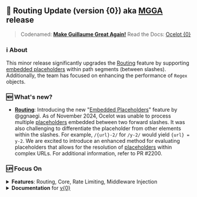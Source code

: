 ## :twisted_rightwards_arrows: Routing Update (version {0}) aka [MGGA](https://github.com/ThreeMammals/Ocelot/commits?author=ggnaegi) release
> Codenamed: **[Make Guillaume Great Again!](https://github.com/ThreeMammals/Ocelot/commits?author=ggnaegi)**
> Read the Docs: [Ocelot {0}](https://ocelot.readthedocs.io/en/{0}/)

### :information_source: About
This minor release significantly upgrades the [Routing](https://github.com/ThreeMammals/Ocelot/blob/main/docs/features/routing.rst) feature by supporting [embedded placeholders](https://github.com/ThreeMammals/Ocelot/blob/{0}/docs/features/routing.rst#embedded-placeholders-1) within path segments (between slashes). Additionally, the team has focused on enhancing the performance of `Regex` objects.

### :new: What's new?
- **[Routing](https://github.com/ThreeMammals/Ocelot/blob/main/docs/features/routing.rst)**: Introducing the new "[Embedded Placeholders](https://github.com/ThreeMammals/Ocelot/blob/{0}/docs/features/routing.rst#embedded-placeholders-1)" feature by @ggnaegi.
  As of November 2024, Ocelot was unable to process multiple [placeholders](https://github.com/ThreeMammals/Ocelot/blob/{0}/docs/features/routing.rst#placeholders) embedded between two forward slashes. It was also challenging to differentiate the placeholder from other elements within the slashes. For example, `/{url}-2/` for `/y-2/` would yield `{url} = y-2`. We are excited to introduce an enhanced method for evaluating placeholders that allows for the resolution of [placeholders](https://github.com/ThreeMammals/Ocelot/blob/{0}/docs/features/routing.rst#placeholders) within complex URLs.
  For additional information, refer to PR #2200.

### :up: Focus On
<details>
  <summary><b>Features</b>: Routing, Core, Rate Limiting, Middleware Injection</summary>

  - [Routing](https://github.com/ThreeMammals/Ocelot/blob/main/docs/features/routing.rst): The new feature is "[Embedded Placeholders](https://github.com/ThreeMammals/Ocelot/blob/{0}/docs/features/routing.rst#embedded-placeholders-1)" by @ggnaegi.
  - [Core](https://github.com/ThreeMammals/Ocelot/labels/Core): All `Regex` logic has been refactored by @EngRajabi.
    The Ocelot Core now boasts improved performance of `Regex` objects, striving to adhere to the [Best Practices for Regular Expressions in .NET](https://docs.microsoft.com/en-us/dotnet/standard/base-types/best-practices). It is estimated that each request could save from 1 to over 10 microseconds in processing time (though no benchmarks have been developed to measure this).
  - [Rate Limiting](https://github.com/ThreeMammals/Ocelot/blob/main/docs/features/ratelimiting.rst): The persistent issue with [Rate Limiting headers](https://github.com/ThreeMammals/Ocelot/blob/{0}/docs/features/ratelimiting.rst#global-configuration:~:text=headers) has been resolved by @jlukawska.
    The problem was the absence of unofficial `X-Rate-Limit-*` headers (found in the [RateLimitingHeaders](https://github.com/ThreeMammals/Ocelot/blob/{0}/src/Ocelot/RateLimiting/RateLimitingHeaders.cs) class) in the `RateLimitingMiddleware`'s response. For more details, see PR #1307.
    Note that these unofficial headers have not yet been documented, so they may be subject to change since [Ocelot's RateLimiting headers do not align with industry standards, see links](https://github.com/ThreeMammals/Ocelot/blob/27d3df2d0fdfbf5acde12d9442dfc08836e8b982/src/Ocelot/RateLimiting/RateLimitingHeaders.cs#L6).
  - [Middleware Injection](https://github.com/ThreeMammals/Ocelot/blob/main/docs/features/middlewareinjection.rst): The `OcelotPipelineConfiguration.ClaimsToHeadersMiddleware` property has been introduced by @kesskalli.
    This new property enables the overriding of the [ClaimsToHeadersMiddleware](https://github.com/ThreeMammals/Ocelot/blob/{0}/docs/features/middlewareinjection.rst#middleware-injection:~:text=ClaimsToHeadersMiddleware). For additional information, refer to PR #1403.
</details>

<details>
  <summary><b>Documentation</b> for <a href="https://ocelot.readthedocs.io/en/{0}/">v{0}</a></summary>

  - [Routing](https://ocelot.readthedocs.io/en/{0}/features/routing.html): Introducing a new section on [Embedded Placeholders](https://ocelot.readthedocs.io/en/{0}/features/routing.html#embedded-placeholders)
  - [Middleware Injection](https://ocelot.readthedocs.io/en/{0}/features/middlewareinjection.html): Documentation now includes the [ClaimsToHeadersMiddleware](https://ocelot.readthedocs.io/en/{0}/features/middlewareinjection.html#middleware-injection:~:text=ClaimsToHeadersMiddleware) feature
</details>
